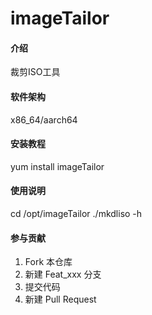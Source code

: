 # imageTailor

#### 介绍
裁剪ISO工具

#### 软件架构
x86_64/aarch64

#### 安装教程

yum install imageTailor

#### 使用说明

cd /opt/imageTailor
./mkdliso -h

#### 参与贡献

1.  Fork 本仓库
2.  新建 Feat_xxx 分支
3.  提交代码
4.  新建 Pull Request
